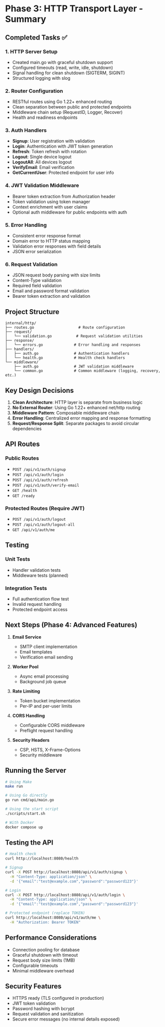 # Phase 3: HTTP Transport Layer - Summary

## Completed Tasks ✅

### 1. HTTP Server Setup
- Created main.go with graceful shutdown support
- Configured timeouts (read, write, idle, shutdown)
- Signal handling for clean shutdown (SIGTERM, SIGINT)
- Structured logging with slog

### 2. Router Configuration
- RESTful routes using Go 1.22+ enhanced routing
- Clean separation between public and protected endpoints
- Middleware chain setup (RequestID, Logger, Recover)
- Health and readiness endpoints

### 3. Auth Handlers
- **Signup**: User registration with validation
- **Login**: Authentication with JWT token generation
- **Refresh**: Token refresh with rotation
- **Logout**: Single device logout
- **LogoutAll**: All devices logout
- **VerifyEmail**: Email verification
- **GetCurrentUser**: Protected endpoint for user info

### 4. JWT Validation Middleware
- Bearer token extraction from Authorization header
- Token validation using token manager
- Context enrichment with user claims
- Optional auth middleware for public endpoints with auth

### 5. Error Handling
- Consistent error response format
- Domain error to HTTP status mapping
- Validation error responses with field details
- JSON error serialization

### 6. Request Validation
- JSON request body parsing with size limits
- Content-Type validation
- Required field validation
- Email and password format validation
- Bearer token extraction and validation

## Project Structure

```
internal/http/
├── routes.go                    # Route configuration
├── request/
│   └── validation.go           # Request validation utilities
├── response/
│   └── errors.go              # Error handling and responses
├── handlers/
│   ├── auth.go                # Authentication handlers
│   └── health.go              # Health check handlers
└── middleware/
    ├── auth.go                # JWT validation middleware
    └── common.go              # Common middleware (logging, recovery, etc.)
```

## Key Design Decisions

1. **Clean Architecture**: HTTP layer is separate from business logic
2. **No External Router**: Using Go 1.22+ enhanced net/http routing
3. **Middleware Pattern**: Composable middleware chain
4. **Error Handling**: Centralized error mapping and response formatting
5. **Request/Response Split**: Separate packages to avoid circular dependencies

## API Routes

### Public Routes
- `POST /api/v1/auth/signup`
- `POST /api/v1/auth/login`
- `POST /api/v1/auth/refresh`
- `POST /api/v1/auth/verify-email`
- `GET /health`
- `GET /ready`

### Protected Routes (Require JWT)
- `POST /api/v1/auth/logout`
- `POST /api/v1/auth/logout-all`
- `GET /api/v1/auth/me`

## Testing

### Unit Tests
- Handler validation tests
- Middleware tests (planned)

### Integration Tests
- Full authentication flow test
- Invalid request handling
- Protected endpoint access

## Next Steps (Phase 4: Advanced Features)

1. **Email Service**
   - SMTP client implementation
   - Email templates
   - Verification email sending

2. **Worker Pool**
   - Async email processing
   - Background job queue

3. **Rate Limiting**
   - Token bucket implementation
   - Per-IP and per-user limits

4. **CORS Handling**
   - Configurable CORS middleware
   - Preflight request handling

5. **Security Headers**
   - CSP, HSTS, X-Frame-Options
   - Security middleware

## Running the Server

```bash
# Using Make
make run

# Using Go directly
go run cmd/api/main.go

# Using the start script
./scripts/start.sh

# With Docker
docker compose up
```

## Testing the API

```bash
# Health check
curl http://localhost:8080/health

# Signup
curl -X POST http://localhost:8080/api/v1/auth/signup \
  -H "Content-Type: application/json" \
  -d '{"email":"test@example.com","password":"password123"}'

# Login
curl -X POST http://localhost:8080/api/v1/auth/login \
  -H "Content-Type: application/json" \
  -d '{"email":"test@example.com","password":"password123"}'

# Protected endpoint (replace TOKEN)
curl http://localhost:8080/api/v1/auth/me \
  -H "Authorization: Bearer TOKEN"
```

## Performance Considerations

- Connection pooling for database
- Graceful shutdown with timeout
- Request body size limits (1MB)
- Configurable timeouts
- Minimal middleware overhead

## Security Features

- HTTPS ready (TLS configured in production)
- JWT token validation
- Password hashing with bcrypt
- Request validation and sanitization
- Secure error messages (no internal details exposed)